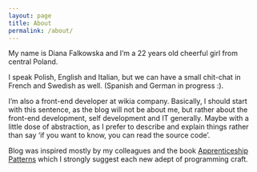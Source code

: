 ```yaml
---
layout: page
title: About
permalink: /about/
---
```


My name is Diana Falkowska and I’m a 22 years old cheerful girl from central Poland.

I speak Polish, English and Italian, but we can have a small chit-chat in French and Swedish as well. (Spanish and German in progress :).

I’m also a front-end developer at wikia company. Basically, I should start with this sentence, as the blog will not be about me, but rather about the front-end development, self development and IT generally. Maybe with a little dose of abstraction, as I prefer to describe and explain things rather than say ‘if you want to know, you can read the source code’.

Blog was inspired mostly by my colleagues and the book [Apprenticeship Patterns](http://chimera.labs.oreilly.com/books/1234000001813/index.html) which I strongly suggest each new adept of programming craft.
